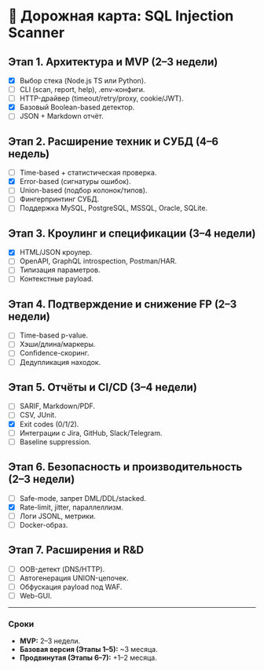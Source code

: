 # 🚀 Дорожная карта: SQL Injection Scanner

## Этап 1. Архитектура и MVP (2–3 недели)

- [x] Выбор стека (Node.js TS или Python).
- [ ] CLI (scan, report, help), .env-конфиги.
- [ ] HTTP-драйвер (timeout/retry/proxy, cookie/JWT).
- [x] Базовый Boolean-based детектор.
- [ ] JSON + Markdown отчёт.

## Этап 2. Расширение техник и СУБД (4–6 недель)

- [ ] Time-based + статистическая проверка.
- [x] Error-based (сигнатуры ошибок).
- [ ] Union-based (подбор колонок/типов).
- [ ] Фингерпринтинг СУБД.
- [ ] Поддержка MySQL, PostgreSQL, MSSQL, Oracle, SQLite.

## Этап 3. Кроулинг и спецификации (3–4 недели)

- [x] HTML/JSON кроулер.
- [ ] OpenAPI, GraphQL introspection, Postman/HAR.
- [ ] Типизация параметров.
- [ ] Контекстные payload.

## Этап 4. Подтверждение и снижение FP (2–3 недели)

- [ ] Time-based p-value.
- [ ] Хэши/длина/маркеры.
- [ ] Confidence-скоринг.
- [ ] Дедупликация находок.

## Этап 5. Отчёты и CI/CD (3–4 недели)

- [ ] SARIF, Markdown/PDF.
- [ ] CSV, JUnit.
- [x] Exit codes (0/1/2).
- [ ] Интеграции с Jira, GitHub, Slack/Telegram.
- [ ] Baseline suppression.

## Этап 6. Безопасность и производительность (2–3 недели)

- [ ] Safe-mode, запрет DML/DDL/stacked.
- [x] Rate-limit, jitter, параллеллизм.
- [ ] Логи JSONL, метрики.
- [ ] Docker-образ.

## Этап 7. Расширения и R&D

- [ ] OOB-детект (DNS/HTTP).
- [ ] Автогенерация UNION-цепочек.
- [ ] Обфускация payload под WAF.
- [ ] Web-GUI.

---

### Сроки

- **MVP:** 2–3 недели.
- **Базовая версия (Этапы 1–5):** ~3 месяца.
- **Продвинутая (Этапы 6–7):** +1–2 месяца.
